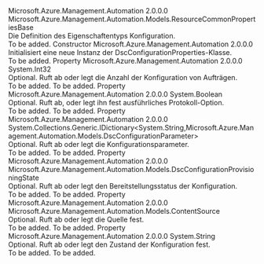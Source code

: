 <Type Name="DscConfigurationProperties" FullName="Microsoft.Azure.Management.Automation.Models.DscConfigurationProperties">
  <TypeSignature Language="C#" Value="public class DscConfigurationProperties : Microsoft.Azure.Management.Automation.Models.ResourceCommonPropertiesBase" />
  <TypeSignature Language="ILAsm" Value=".class public auto ansi beforefieldinit DscConfigurationProperties extends Microsoft.Azure.Management.Automation.Models.ResourceCommonPropertiesBase" />
  <TypeSignature Language="DocId" Value="T:Microsoft.Azure.Management.Automation.Models.DscConfigurationProperties" />
  <TypeSignature Language="VB.NET" Value="Public Class DscConfigurationProperties&#xA;Inherits ResourceCommonPropertiesBase" />
  <TypeSignature Language="F#" Value="type DscConfigurationProperties = class&#xA;    inherit ResourceCommonPropertiesBase" />
  <AssemblyInfo>
    <AssemblyName>Microsoft.Azure.Management.Automation</AssemblyName>
    <AssemblyVersion>2.0.0.0</AssemblyVersion>
  </AssemblyInfo>
  <Base>
    <BaseTypeName>Microsoft.Azure.Management.Automation.Models.ResourceCommonPropertiesBase</BaseTypeName>
  </Base>
  <Interfaces />
  <Docs>
    <summary>
            Die Definition des Eigenschaftentyps Konfiguration.
            </summary>
    <remarks>To be added.</remarks>
  </Docs>
  <Members>
    <Member MemberName=".ctor">
      <MemberSignature Language="C#" Value="public DscConfigurationProperties ();" />
      <MemberSignature Language="ILAsm" Value=".method public hidebysig specialname rtspecialname instance void .ctor() cil managed" />
      <MemberSignature Language="DocId" Value="M:Microsoft.Azure.Management.Automation.Models.DscConfigurationProperties.#ctor" />
      <MemberSignature Language="VB.NET" Value="Public Sub New ()" />
      <MemberType>Constructor</MemberType>
      <AssemblyInfo>
        <AssemblyName>Microsoft.Azure.Management.Automation</AssemblyName>
        <AssemblyVersion>2.0.0.0</AssemblyVersion>
      </AssemblyInfo>
      <Parameters />
      <Docs>
        <summary>
            Initialisiert eine neue Instanz der DscConfigurationProperties-Klasse.
            </summary>
        <remarks>To be added.</remarks>
      </Docs>
    </Member>
    <Member MemberName="JobCount">
      <MemberSignature Language="C#" Value="public int JobCount { get; set; }" />
      <MemberSignature Language="ILAsm" Value=".property instance int32 JobCount" />
      <MemberSignature Language="DocId" Value="P:Microsoft.Azure.Management.Automation.Models.DscConfigurationProperties.JobCount" />
      <MemberSignature Language="VB.NET" Value="Public Property JobCount As Integer" />
      <MemberSignature Language="F#" Value="member this.JobCount : int with get, set" Usage="Microsoft.Azure.Management.Automation.Models.DscConfigurationProperties.JobCount" />
      <MemberType>Property</MemberType>
      <AssemblyInfo>
        <AssemblyName>Microsoft.Azure.Management.Automation</AssemblyName>
        <AssemblyVersion>2.0.0.0</AssemblyVersion>
      </AssemblyInfo>
      <ReturnValue>
        <ReturnType>System.Int32</ReturnType>
      </ReturnValue>
      <Docs>
        <summary>
            Optional. Ruft ab oder legt die Anzahl der Konfiguration von Aufträgen.
            </summary>
        <value>To be added.</value>
        <remarks>To be added.</remarks>
      </Docs>
    </Member>
    <Member MemberName="LogVerbose">
      <MemberSignature Language="C#" Value="public bool LogVerbose { get; set; }" />
      <MemberSignature Language="ILAsm" Value=".property instance bool LogVerbose" />
      <MemberSignature Language="DocId" Value="P:Microsoft.Azure.Management.Automation.Models.DscConfigurationProperties.LogVerbose" />
      <MemberSignature Language="VB.NET" Value="Public Property LogVerbose As Boolean" />
      <MemberSignature Language="F#" Value="member this.LogVerbose : bool with get, set" Usage="Microsoft.Azure.Management.Automation.Models.DscConfigurationProperties.LogVerbose" />
      <MemberType>Property</MemberType>
      <AssemblyInfo>
        <AssemblyName>Microsoft.Azure.Management.Automation</AssemblyName>
        <AssemblyVersion>2.0.0.0</AssemblyVersion>
      </AssemblyInfo>
      <ReturnValue>
        <ReturnType>System.Boolean</ReturnType>
      </ReturnValue>
      <Docs>
        <summary>
            Optional. Ruft ab, oder legt ihn fest ausführliches Protokoll-Option.
            </summary>
        <value>To be added.</value>
        <remarks>To be added.</remarks>
      </Docs>
    </Member>
    <Member MemberName="Parameters">
      <MemberSignature Language="C#" Value="public System.Collections.Generic.IDictionary&lt;string,Microsoft.Azure.Management.Automation.Models.DscConfigurationParameter&gt; Parameters { get; set; }" />
      <MemberSignature Language="ILAsm" Value=".property instance class System.Collections.Generic.IDictionary`2&lt;string, class Microsoft.Azure.Management.Automation.Models.DscConfigurationParameter&gt; Parameters" />
      <MemberSignature Language="DocId" Value="P:Microsoft.Azure.Management.Automation.Models.DscConfigurationProperties.Parameters" />
      <MemberSignature Language="VB.NET" Value="Public Property Parameters As IDictionary(Of String, DscConfigurationParameter)" />
      <MemberSignature Language="F#" Value="member this.Parameters : System.Collections.Generic.IDictionary&lt;string, Microsoft.Azure.Management.Automation.Models.DscConfigurationParameter&gt; with get, set" Usage="Microsoft.Azure.Management.Automation.Models.DscConfigurationProperties.Parameters" />
      <MemberType>Property</MemberType>
      <AssemblyInfo>
        <AssemblyName>Microsoft.Azure.Management.Automation</AssemblyName>
        <AssemblyVersion>2.0.0.0</AssemblyVersion>
      </AssemblyInfo>
      <ReturnValue>
        <ReturnType>System.Collections.Generic.IDictionary&lt;System.String,Microsoft.Azure.Management.Automation.Models.DscConfigurationParameter&gt;</ReturnType>
      </ReturnValue>
      <Docs>
        <summary>
            Optional. Ruft ab oder legt die Konfigurationsparameter.
            </summary>
        <value>To be added.</value>
        <remarks>To be added.</remarks>
      </Docs>
    </Member>
    <Member MemberName="ProvisioningState">
      <MemberSignature Language="C#" Value="public Microsoft.Azure.Management.Automation.Models.DscConfigurationProvisioningState ProvisioningState { get; set; }" />
      <MemberSignature Language="ILAsm" Value=".property instance valuetype Microsoft.Azure.Management.Automation.Models.DscConfigurationProvisioningState ProvisioningState" />
      <MemberSignature Language="DocId" Value="P:Microsoft.Azure.Management.Automation.Models.DscConfigurationProperties.ProvisioningState" />
      <MemberSignature Language="VB.NET" Value="Public Property ProvisioningState As DscConfigurationProvisioningState" />
      <MemberSignature Language="F#" Value="member this.ProvisioningState : Microsoft.Azure.Management.Automation.Models.DscConfigurationProvisioningState with get, set" Usage="Microsoft.Azure.Management.Automation.Models.DscConfigurationProperties.ProvisioningState" />
      <MemberType>Property</MemberType>
      <AssemblyInfo>
        <AssemblyName>Microsoft.Azure.Management.Automation</AssemblyName>
        <AssemblyVersion>2.0.0.0</AssemblyVersion>
      </AssemblyInfo>
      <ReturnValue>
        <ReturnType>Microsoft.Azure.Management.Automation.Models.DscConfigurationProvisioningState</ReturnType>
      </ReturnValue>
      <Docs>
        <summary>
            Optional. Ruft ab oder legt den Bereitstellungsstatus der Konfiguration.
            </summary>
        <value>To be added.</value>
        <remarks>To be added.</remarks>
      </Docs>
    </Member>
    <Member MemberName="Source">
      <MemberSignature Language="C#" Value="public Microsoft.Azure.Management.Automation.Models.ContentSource Source { get; set; }" />
      <MemberSignature Language="ILAsm" Value=".property instance class Microsoft.Azure.Management.Automation.Models.ContentSource Source" />
      <MemberSignature Language="DocId" Value="P:Microsoft.Azure.Management.Automation.Models.DscConfigurationProperties.Source" />
      <MemberSignature Language="VB.NET" Value="Public Property Source As ContentSource" />
      <MemberSignature Language="F#" Value="member this.Source : Microsoft.Azure.Management.Automation.Models.ContentSource with get, set" Usage="Microsoft.Azure.Management.Automation.Models.DscConfigurationProperties.Source" />
      <MemberType>Property</MemberType>
      <AssemblyInfo>
        <AssemblyName>Microsoft.Azure.Management.Automation</AssemblyName>
        <AssemblyVersion>2.0.0.0</AssemblyVersion>
      </AssemblyInfo>
      <ReturnValue>
        <ReturnType>Microsoft.Azure.Management.Automation.Models.ContentSource</ReturnType>
      </ReturnValue>
      <Docs>
        <summary>
            Optional. Ruft ab oder legt die Quelle fest.
            </summary>
        <value>To be added.</value>
        <remarks>To be added.</remarks>
      </Docs>
    </Member>
    <Member MemberName="State">
      <MemberSignature Language="C#" Value="public string State { get; set; }" />
      <MemberSignature Language="ILAsm" Value=".property instance string State" />
      <MemberSignature Language="DocId" Value="P:Microsoft.Azure.Management.Automation.Models.DscConfigurationProperties.State" />
      <MemberSignature Language="VB.NET" Value="Public Property State As String" />
      <MemberSignature Language="F#" Value="member this.State : string with get, set" Usage="Microsoft.Azure.Management.Automation.Models.DscConfigurationProperties.State" />
      <MemberType>Property</MemberType>
      <AssemblyInfo>
        <AssemblyName>Microsoft.Azure.Management.Automation</AssemblyName>
        <AssemblyVersion>2.0.0.0</AssemblyVersion>
      </AssemblyInfo>
      <ReturnValue>
        <ReturnType>System.String</ReturnType>
      </ReturnValue>
      <Docs>
        <summary>
            Optional. Ruft ab oder legt den Zustand der Konfiguration fest.
            </summary>
        <value>To be added.</value>
        <remarks>To be added.</remarks>
      </Docs>
    </Member>
  </Members>
</Type>